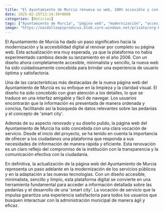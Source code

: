 ```yaml
---
title: "El Ayuntamiento de Murcia renueva su web, 100% accesible y con información detallada de pedanías y de 'smart city'"
date: 2025-02-25T13:14:39+0000
categories: [Noticias]
tags: ["Ayuntamiento de Murcia", "página web", "modernización", "accesibilidad digital", "diseño accesible", "smart city", "servicios públicos."]
image: "https://oaidalleapiprodscus.blob.core.windows.net/private/org-HKmKxpuNw3Y88lm4EBrIPq0n/user-ZwiCXOggLL8ZNNKE2g7rXFmV/img-W0xEbZpYsz6gSXbbR6vvS1DT.png?st=2025-02-25T12%3A14%3A38Z&se=2025-02-25T14%3A14%3A38Z&sp=r&sv=2024-08-04&sr=b&rscd=inline&rsct=image/png&skoid=d505667d-d6c1-4a0a-bac7-5c84a87759f8&sktid=a48cca56-e6da-484e-a814-9c849652bcb3&skt=2025-02-25T00%3A28%3A23Z&ske=2025-02-26T00%3A28%3A23Z&sks=b&skv=2024-08-04&sig=Mldih%2BQxffNSy80UpXOwjnNCcdW7Cr0FsWDsiPkF9tM%3D"
---
```


El Ayuntamiento de Murcia ha dado un paso significativo hacia la modernización y la accesibilidad digital al renovar por completo su página web. Esta actualización era muy esperada, ya que la plataforma no había experimentado cambios desde su lanzamiento en el año 2006. Con un diseño ahora completamente accesible, minimalista y sencillo, la nueva web ha sido cuidadosamente concebida para brindar una experiencia de usuario óptima y satisfactoria.

Una de las características más destacadas de la nueva página web del Ayuntamiento de Murcia es su enfoque en la limpieza y la claridad visual. El diseño ha sido concebido con gran atención a los detalles, lo que se traduce en una interfaz amigable y fácil de navegar. Los usuarios encontrarán que la información es presentada de manera ordenada y concisa, facilitando así la búsqueda de datos relevantes sobre las pedanías y el concepto de 'smart city'.

Además de su aspecto renovado y su diseño pulido, la página web del Ayuntamiento de Murcia ha sido concebida con una clara vocación de servicio. Desde el inicio del proyecto, se ha tenido en cuenta la importancia de ofrecer a los ciudadanos una plataforma que responda a sus necesidades de información de manera rápida y eficiente. Esta renovación es un claro reflejo del compromiso de la institución con la transparencia y la comunicación efectiva con la ciudadanía.

En definitiva, la actualización de la página web del Ayuntamiento de Murcia representa un paso adelante en la modernización de los servicios públicos y en la adaptación a las nuevas tecnologías. Con un diseño accesible, minimalista, sencillo y limpio, esta plataforma digital se convierte en una herramienta fundamental para acceder a información detallada sobre las pedanías y el desarrollo de una 'smart city'. La vocación de servicio que la impulsa garantiza una experiencia satisfactoria para todos los usuarios que busquen interactuar con la administración municipal de manera ágil y eficaz.
    